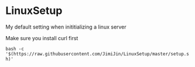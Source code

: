 # LinuxSetup
My default setting when inititializing a linux server

Make sure you install curl first

`bash -c '$(https://raw.githubusercontent.com/JimiJin/LinuxSetup/master/setup.sh)'`
